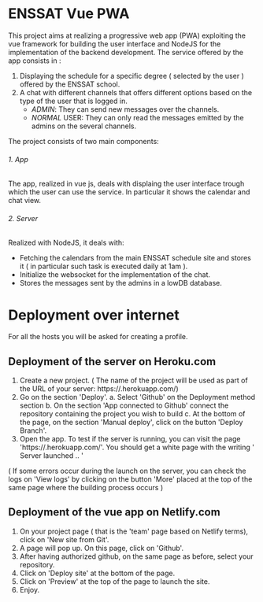 # ENSSAT Vue PWA

This project aims at realizing a progressive web app (PWA) exploiting the vue framework for building the user interface and NodeJS for the implementation of the backend development. The service offered by the app consists in :
1. Displaying the schedule for a specific degree ( selected by the user ) offered by the ENSSAT school. 
2. A chat with different channels that offers different options based on the type of the user that is logged in.
   - _ADMIN_: They can send new messages over the channels.
   - _NORMAL_ USER: They can only read the messages emitted by the admins on the several channels.
   
The project consists of two main components:

###### 1. App
The app, realized in vue js, deals with displaing the user interface trough which the user can use the service. In particular it shows the calendar and chat view.

###### 2. Server
Realized with NodeJS, it deals with:
- Fetching the calendars from the main ENSSAT schedule site and stores it ( in particular such task is executed daily at 1am ).
- Initialize the websocket for the implementation of the chat.
- Stores the messages sent by the admins in a lowDB database.

# Deployment over internet
For all the hosts you will be asked for creating a profile. 

## Deployment of the server on Heroku.com
   1. Create a new project. 
      ( The name of the project will be used as part of the URL of your server: https://<Name of your project>.herokuapp.com/)
   2. Go on the section 'Deploy'. 
      a. Select 'Github' on the Deployment method section
      b. On the section 'App connected to Github' connect the repository containing the project you wish to build
      c. At the bottom of the page, on the section 'Manual deploy', click on the button 'Deploy Branch'.
   3. Open the app. To test if the server is running, you can visit the page 'https://<Name of your project>.herokuapp.com/'. You should get a white page with the writing ' Server launched .. ' 

   ( If some errors occur during the launch on the server, you can check the logs on 'View logs' by clicking on the button 'More' placed at the top of the same page where the building process occurs )
  
## Deployment of the vue app on Netlify.com
   1. On your project page ( that is the 'team' page based on Netlify terms), click on 'New site from Git'.
   2. A page will pop up. On this page, click on 'Github'.
   3. After having authorized github, on the same page as before, select your repository.
   4. Click on 'Deploy site' at the bottom of the page.
   5. Click on 'Preview' at the top of the page to launch the site.
   6. Enjoy.
   
